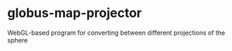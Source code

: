 # globus-map-projector
WebGL-based program for converting between different projections of the sphere
